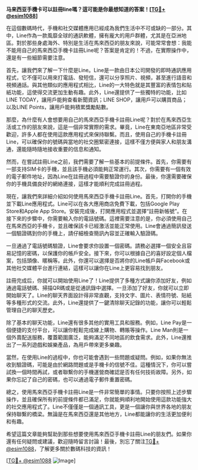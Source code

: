 **马来西亚手機卡可以註冊line嗎？這可能是你最想知道的答案！[[TG💪+ @esim1088](https://t.me/s/esim1088)]**

在這個數碼時代，手機和社交媒體應用已經成為我們生活中不可或缺的一部分。其中，Line作為一款風靡全球的通訊軟體，擁有龐大的用戶群體，尤其是在亞洲地區。對於那些身處海外、特別是生活在馬來西亞的朋友來說，可能常常會想：我能不能用自己的馬來西亞手機卡註冊Line呢？答案是肯定的！不過，在實際操作中，還是有一些細節需要注意。

首先，讓我們來了解一下什麼是Line。Line是一款由日本公司開發的即時通訊應用程式，它不僅可以用來打電話、發短信，還可以分享照片、視頻，甚至進行語音和視頻通話。與其他類似的應用程式相比，Line的一大特色就是其豐富的表情包和貼紙功能，這使得交流更加生動有趣。此外，Line還提供了一些獨特的功能，比如LINE TODAY，讓用戶能夠查看新聞資訊；LINE SHOP，讓用戶可以購買商品；以及LINE Points，讓用戶能夠積累獎勵點數。

那麼，為什麼有人會想要用自己的馬來西亞手機卡註冊Line呢？對於在馬來西亞生活或工作的朋友來說，這是一個非常實際的需求。畢竟，Line在東南亞地區非常受歡迎，許多人都在使用這款應用程式來保持聯繫。而且，使用自己的手機卡註冊Line，可以確保你的號碼與當地的社交圈緊密連接，這樣不僅方便與家人和朋友溝通，還能隨時隨地接收重要的信息和通知。

然而，在嘗試註冊Line之前，我們需要了解一些基本的前提條件。首先，你需要有一部支持SIM卡的手機，並且該手機必須能夠正常運行。其次，你需要有一個有效的電子郵件地址，因為Line在註冊過程中需要驗證你的身份。最後，你還需要確保你的手機具備良好的網絡連接，這樣才能順利完成註冊過程。

現在，讓我們來詳細介紹如何使用馬來西亞手機卡註冊Line。首先，打開你的手機並下載Line應用程式。Line可以在各大應用商店免費下載，包括Google Play Store和Apple App Store。安裝完成後，打開應用程式並選擇“註冊新帳號”。在接下來的步驟中，你需要輸入你的電話號碼。這裡需要注意的是，你必須使用自己在馬來西亞的手機卡，並且確保該卡已經激活並能正常使用。Line會通過簡訊發送一個驗證碼到你的手機上，請仔細檢查簡訊內容並正確輸入驗證碼。

一旦通過了電話號碼驗證，Line會要求你設置一個密碼。請務必選擇一個安全且容易記憶的密碼，以保護你的帳戶安全。接下來，你可以根據自己的喜好設定個人檔案，包括頭像、暱稱等。此外，你還可以選擇是否將你的Line帳戶與Facebook或其他社交媒體平台進行連結，這樣可以讓你在Line上更容易找到朋友。

註冊完成后，你就可以開始使用Line了！Line提供了多種方式讓你添加好友，例如通過電話號碼、掃描QR碼或是從通訊錄中選擇。一旦添加了好友，你就可以立即開始聊天了。Line的聊天界面設計得非常直觀，支持文字、圖片、表情符號、貼紙等多種形式的交流。此外，Line還提供了一鍵清除聊天記錄的功能，讓你可以輕鬆管理自己的聊天歷史。

除了基本的聊天功能，Line還有很多其他的實用工具和服務。例如，Line Pay是一個便捷的支付平台，可以讓你輕鬆完成線上購物、轉賬等操作。Line Man則是一個外賣配送服務，覆蓋範圍廣泛，能夠滿足不同地區的飲食需求。此外，Line還推出了一系列遊戲和娛樂產品，為用戶帶來更多樂趣。

當然，在使用Line的過程中，你也可能會遇到一些問題或疑問。例如，如果你無法收到驗證碼，可能是由於網路問題或是手機卡的信號不佳。這種情況下，你可以嘗試換一個時間再試，或者聯繫你的手機運營商確認是否有任何技術故障。另外，如果你忘記了自己的密碼，也可以通過電子郵件重置密碼。

總之，使用馬來西亞手機卡註冊Line是一件非常簡單的事情。只要你按照上述步驟操作，並且確保所有的前提條件都已滿足，你就能夠順利地開始使用這款功能強大的社交應用程式了。Line不僅僅是一個通訊工具，更是一個讓你與世界各地的朋友保持聯繫的橋梁。無論是在馬來西亞還是其他地方，Line都能讓你的生活更加便利和有趣。

希望這篇文章能夠幫助到那些想要使用馬來西亞手機卡註冊Line的朋友們。如果你還有任何疑問或建議，歡迎隨時留言討論！最後，別忘了關注[TG💪+ @esim1088](https://t.me/s/esim1088)，了解更多關於數碼科技的資訊！

[[TG💪+ @esim1088](https://t.me/s/esim1088) ![Image](https://i.postimg.cc/4NQfJmqS/Snipaste-2025-05-13-00-14-12.png)]